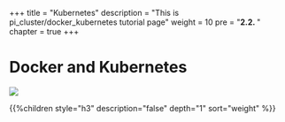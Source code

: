 +++
title = "Kubernetes"
description = "This is pi_cluster/docker_kubernetes tutorial page"
weight = 10
pre = "<b>2.2. </b>"
chapter = true
+++

# Docker and Kubernetes

![](/images/hack4easy/kubectl_system.png)

{{%children style="h3" description="false" depth="1" sort="weight" %}}
